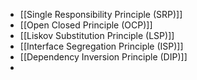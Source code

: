 - [[Single Responsibility Principle (SRP)]]
- [[Open Closed Principle (OCP)]]
- [[Liskov Substitution Principle (LSP)]]
- [[Interface Segregation Principle (ISP)]]
- [[Dependency Inversion Principle (DIP)]]
-